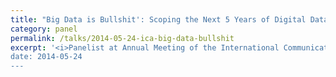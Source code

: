 ```yaml
---
title: "Big Data is Bullshit': Scoping the Next 5 Years of Digital Data Research"
category: panel
permalink: /talks/2014-05-24-ica-big-data-bullshit
excerpt: '<i>Panelist at Annual Meeting of the International Communication Association (ICA), 2014-05-24</i><br/>
date: 2014-05-24
---
```

